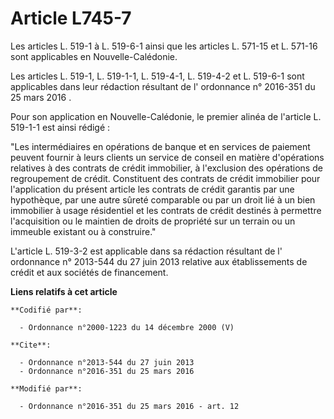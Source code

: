 # Article L745-7

Les articles L. 519-1 à L. 519-6-1 ainsi que les articles L. 571-15 et L. 571-16 sont applicables en Nouvelle-Calédonie.

Les articles L. 519-1, L. 519-1-1, L. 519-4-1, L. 519-4-2 et L. 519-6-1 sont applicables dans leur rédaction résultant de l'
ordonnance n° 2016-351 du 25 mars 2016
. 

Pour son application en Nouvelle-Calédonie, le premier alinéa de l'article L. 519-1-1 est ainsi rédigé : 

"Les intermédiaires en opérations de banque et en services de paiement peuvent fournir à leurs clients un service de conseil
en matière d'opérations relatives à des contrats de crédit immobilier, à l'exclusion des opérations de regroupement de
crédit. Constituent des contrats de crédit immobilier pour l'application du présent article les contrats de crédit garantis
par une hypothèque, par une autre sûreté comparable ou par un droit lié à un bien immobilier à usage résidentiel et les
contrats de crédit destinés à permettre l'acquisition ou le maintien de droits de propriété sur un terrain ou un immeuble
existant ou à construire." 

L'article L. 519-3-2 est applicable dans sa rédaction résultant de l'
ordonnance n° 2013-544 du 27 juin 2013
relative aux établissements de crédit et aux sociétés de financement.

**Liens relatifs à cet article**

	**Codifié par**:

	  - Ordonnance n°2000-1223 du 14 décembre 2000 (V)

	**Cite**:

	  - Ordonnance n°2013-544 du 27 juin 2013
	  - Ordonnance n°2016-351 du 25 mars 2016

	**Modifié par**:

	  - Ordonnance n°2016-351 du 25 mars 2016 - art. 12
